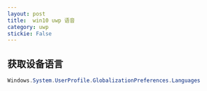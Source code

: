 ```yaml
---
layout: post
title:  win10 uwp 语音 
category: uwp 
stickie: False
---
```



## 获取设备语言

```csharp
Windows.System.UserProfile.GlobalizationPreferences.Languages
```

